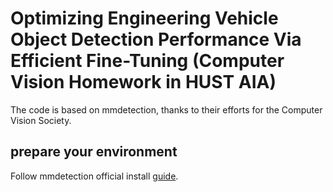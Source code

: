# Optimizing Engineering Vehicle Object Detection Performance Via Efficient Fine-Tuning  (Computer Vision Homework in HUST AIA)

The code is based on mmdetection, thanks to their efforts for the Computer Vision Society.

## prepare your environment
Follow mmdetection official install [guide](https://mmdetection.readthedocs.io/en/latest/get_started.html).
